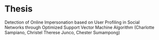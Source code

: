 # Thesis
Detection of Online Impersonation based on User Profiling in Social Networks through Optimized Support Vector Machine Algorithm
(Charlotte Sampiano, Christel Therese Junco, Chester Sumampong)
